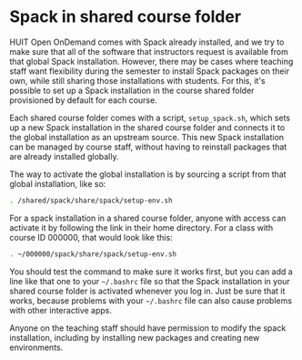 # Spack in shared course folder

HUIT Open OnDemand comes with Spack already installed, and we try to make sure
that all of the software that instructors request is available from that global
Spack installation. However, there may be cases where teaching staff want
flexibility during the semester to install Spack packages on their own, while
still sharing those installations with students. For this, it's possible to set
up a Spack installation in the course shared folder provisioned by default for
each course.

Each shared course folder comes with a script, `setup_spack.sh`, which sets up a
new Spack installation in the shared course folder and connects it to the global
installation as an upstream source. This new Spack installation can be managed
by course staff, without having to reinstall packages that are already installed
globally.

The way to activate the global installation is by sourcing a script from that
global installation, like so:

```bash
. /shared/spack/share/spack/setup-env.sh
```

For a spack installation in a shared course folder, anyone with access can
activate it by following the link in their home directory. For a class with
course ID 000000, that would look like this:

```bash
. ~/000000/spack/share/spack/setup-env.sh
```

You should test the command to make sure it works first, but you can add a line
like that one to your `~/.bashrc` file so that the Spack installation in your
shared course folder is activated whenever you log in. Just be sure that it
works, because problems with your `~/.bashrc` file can also cause problems with
other interactive apps.

Anyone on the teaching staff should have permission to modify the spack
installation, including by installing new packages and creating new
environments.

